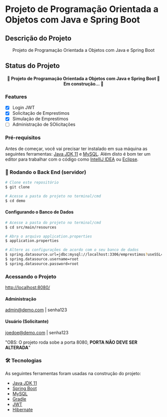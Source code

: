 # Projeto  de Programação Orientada a Objetos com Java e Spring Boot

## Descrição do Projeto
<p align="center">Projeto de Programação Orientada a Objetos com Java e Spring Boot</p>


## Status do Projeto
<h4 align="center"> 
    🚧  Projeto de Programação Orientada a Objetos com Java e Spring Boot 🚀 Em construção...  🚧
</h4>

### Features

- [x] Login JWT
- [x] Solicitação de Emprestimos
- [x] Simulação de Emprestimos
- [ ] Administração de SOlicitações

### Pré-requisitos

Antes de começar, você vai precisar ter instalado em sua máquina as seguintes ferramentas:
[Java JDK 11](https://www.oracle.com/br/java/technologies/javase-jdk11-downloads.html) e [MySQL](https://www.mysql.com/downloads/).
Além disto é bom ter um editor para trabalhar com o código como [IntelliJ IDEA](https://www.jetbrains.com/pt-br/idea/download/#section=windows) ou [Eclipse](https://www.eclipse.org/downloads/).


### 🎲 Rodando o Back End (servidor)

```bash
# Clone este repositório
$ git clone 

# Acesse a pasta do projeto no terminal/cmd
$ cd demo
```
#### Configurando o Banco de Dados

```bash
# Acesse a pasta do projeto no terminal/cmd
$ cd src/main/resources

# Abra o arquivo application.properties
$ application.properties

# Altere as configurações de acordo com o seu banco de dados
$ spring.datasource.url=jdbc:mysql://localhost:3306/emprestimos?useSSL=false&serverTimezone=UTC
$ spring.datasource.username=root
$ spring.datasource.password=root
```

### Acessando o Projeto

[http://localhost:8080/](http://localhost:8080/)

#### Administração
admin@demo.com | senha123
#### Usuário (Solicitante)
joedoe@demo.com | senha123

"OBS: O projeto roda sobe a porta 8080,  **PORTA NÂO DEVE SER ALTERADA**"

### 🛠 Tecnologias

As seguintes ferramentas foram usadas na construção do projeto:

- [Java JDK 11](https://www.oracle.com/br/java/technologies/javase-jdk11-downloads.html)
- [Spring Boot](https://spring.io/projects/spring-boot)
- [MySQL](https://www.mysql.com/)
- [Gradle](https://gradle.org/)
- [JWT](https://jwt.io/)
- [Hibernate](https://hibernate.org/)


